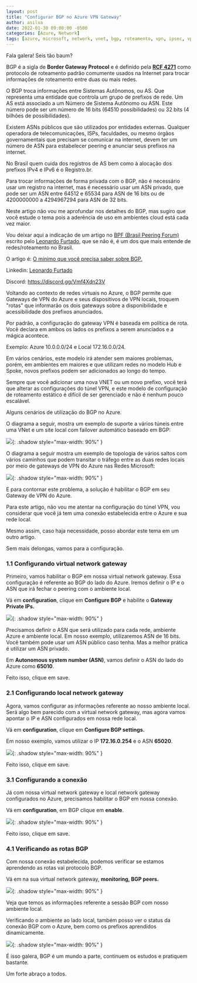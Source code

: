 ```yaml
---
layout: post
title: "Configurar BGP no Azure VPN Gateway"
author: asilva
date: 2022-01-30 09:00:00 -0500
categories: [Azure, Network]
tags: [azure, microsoft, network, vnet, bgp, roteamento, vpn, ipsec, vpngateway]
---
```


Fala galera! Seis tão baum?

BGP é a sigla de **Border Gateway Protocol** e é definido pela <a href="https://datatracker.ietf.org/doc/html/rfc4271" target="_blank"> **RCF 4271**</a> como protocolo de roteamento padrão comumente usados na Internet para trocar informações de roteamento entre duas ou mais redes. 

O BGP troca informações entre Sistemas Autônomos, ou AS. Que representa uma entidade que controla um grupo de prefixos de rede. Um AS está associado a um Número de Sistema Autônomo ou ASN. Este número pode ser um número de 16 bits (64510 possibilidades) ou 32 bits (4 bilhões de possibilidades). 

Existem ASNs públicos que são utilizados por entidades externas. Qualquer operadora de telecomunicações, ISPs, faculdades, ou mesmo órgãos governamentais que precisam se comunicar na internet, devem ter um número de ASN para estabelecer peering e anunciar seus prefixos na internet.

No Brasil quem cuida dos registros de AS bem como à alocação dos prefixos IPv4 e IPv6 é o Registro.br.

Para trocar informações de forma privada com o BGP, não é necessário usar um registro na internet, mas é necessário usar um ASN privado, que pode ser um ASN entre 64512 e 65534 para ASN de 16 bits ou de 4200000000 a 4294967294 para ASN de 32 bits.

Neste artigo não vou me aprofundar nos detalhes do BGP, mas sugiro que você estude o tema pois a aderência de uso em ambientes cloud está cada vez maior.

Vou deixar aqui a indicação de um artigo no <a href="https://wiki.brasilpeeringforum.org/w/P%C3%A1gina_principal" target="_blank"> BPF (Brasil Peering Forum)</a> escrito pelo <a href="https://wiki.brasilpeeringforum.org/w/Usu%C3%A1rio:Leonardo.furtado" target="_blank"> Leonardo Furtado</a>, que se não é, é um dos que mais entende de redes/roteamento no Brasil.

O artigo é: <a href="https://wiki.brasilpeeringforum.org/w/O_Minimo_que_Voce_precisa_saber_sobre_o_BGP" target="_blank"> O mínimo que você precisa saber sobre BGP.</a>

Linkedin: <a href="https://www.linkedin.com/in/leofurtadonyc/" target="_blank"> Leonardo Furtado</a>

Discord: <a href="https://discord.gg/Vmf4Xdn23V" target="_blank" > https://discord.gg/Vmf4Xdn23V</a>  

Voltando ao contexto de redes virtuais no Azure, o BGP permite que Gateways de VPN do Azure e seus dispositivos de VPN locais, troquem "rotas" que informarão os dois gateways sobre a disponibilidade e acessibilidade dos prefixos anunciados.

Por padrão, a configuração do gateway VPN é baseada em política de rota. Você declara em ambos os lados os prefixos a serem anunciados e a mágica acontece. 

Exemplo:  Azure 10.0.0.0/24 e Local 172.16.0.0/24.

Em vários cenários, este modelo irá atender sem maiores problemas, porém, em ambientes em maiores e que utilizam redes no modelo Hub e Spoke, novos prefixos podem ser adicionados ao longo do tempo.

Sempre que você adicionar uma nova VNET ou um novo prefixo, você terá que alterar as configurações do túnel VPN, e este modelo de configuração de roteamento estático é difícil de ser gerenciado e não é nenhum pouco escalável.

Alguns cenários de utilização do BGP no Azure.

O diagrama a seguir, mostra um exemplo de suporte a vários túneis entre uma VNet e um site local com failover automático baseado em BGP:

![](/assets/img/17/bgp1.png){: .shadow style="max-width: 90%" }

O diagrama a seguir mostra um exemplo de topologia de vários saltos com vários caminhos que podem transitar o tráfego entre as duas redes locais por meio de gateways de VPN do Azure nas Redes Microsoft:

![](/assets/img/17/bgp2.png){: .shadow style="max-width: 90%" }

E para contornar este problema, a solução é habilitar o BGP em seu Gateway de VPN do Azure.

Para este artigo, não vou me atentar na configuração do túnel VPN, vou considerar que você já tem uma conexão estabelecida entre o Azure e sua rede local.

Mesmo assim, caso haja necessidade, posso abordar este tema em um outro artigo.

Sem mais delongas, vamos para a configuração.

### **1.1 Configurando virtual network gateway**

Primeiro, vamos habilitar o BGP em nossa virtual network gateway. Essa configuração é referente ao BGP do lado do Azure. Iremos definir o IP e o ASN que irá fechar o peering com o ambiente local.

Vá em **configuration**, clique em **Configure BGP** e habilite o **Gateway Private IPs.**

![](/assets/img/17/bgp3.png){: .shadow style="max-width: 90%" }

Precisamos definir o ASN que será utilizado para cada rede, ambiente Azure e ambiente local. Em nosso exemplo, utilizaremos ASN de 16 bits. Você também pode usar um ASN público caso tenha. Mas a melhor prática é utilizar um ASN privado.

Em **Autonomous system number (ASN)**, vamos definir o ASN do lado do Azure como **65010**.

Feito isso, clique em save.

### **2.1 Configurando local network gateway**

Agora, vamos configurar as informações referente ao nosso ambiente local. Será algo bem parecido com a virtual network gateway, mas agora vamos apontar o IP e ASN configurados em nossa rede local.

Vá em **configuration**, clique em **Configure BGP settings.**

Em nosso exemplo, vamos utilizar o IP **172.16.0.254** e o ASN **65020**.

![](/assets/img/17/bgp4.png){: .shadow style="max-width: 90%" }

Feito isso, clique em save.

### **3.1 Configurando a conexão**

Já com nossa virtual network gateway e local network gateway configurados no Azure, precisamos habilitar o BGP em nossa conexão.

Vá em **configuration**, em BGP clique em **enable**.

![](/assets/img/17/bgp5.png){: .shadow style="max-width: 90%" }

Feito isso, clique em save.

### **4.1 Verificando as rotas BGP**

Com nossa conexão estabelecida, podemos verificar se estamos aprendendo as rotas vai protocolo BGP.

Vá em na sua virtual network gateway, **monitoring, BGP peers.**

![](/assets/img/17/bgp6.png){: .shadow style="max-width: 90%" }

Veja que temos as informações referente a sessão BGP com nosso ambiente local.

Verificando o ambiente ao lado local, também posso ver o status da conexão BGP com o Azure, bem como os prefixos aprendidos dinamicamente.

![](/assets/img/17/bgp7.png){: .shadow style="max-width: 90%" }

É isso galera, BGP é um mundo a parte, continuem os estudos e pratiquem bastante.

Um forte abraço a todos.